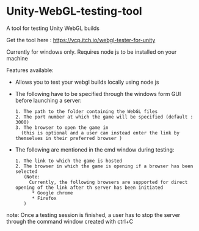 # Unity-WebGL-testing-tool
A tool for testing Unity WebGL builds 

Get the tool here : https://vcp.itch.io/webgl-tester-for-unity

Currently for windows only. Requires node js to be installed on your machine 

Features available:
   - Allows you to test your webgl builds locally using node js
   - The following have to be specified through the windows form GUI before launching a server:
   
         1. The path to the folder containing the WebGL files
         2. The port number at which the game will be specified (default : 3000)
         3. The browser to open the game in 
           (this is optional and a user can instead enter the link by themselves in their preferred browser )
   - The following are mentioned in the cmd window during testing:
   
         1. The link to which the game is hosted
         2. The browser in which the game is opening if a browser has been selected
            (Note:
              Currently, the following browsers are supported for direct opening of the link after th server has been initiated
               * Google chrome
               * Firefox
            )
note:
   Once a testing session is finished, a user has to stop the server through the command window created with ctrl+C

